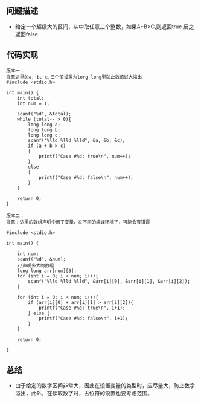 ## 问题描述
- 给定一个超级大的区间，从中取任意三个整数，如果A+B>C,则返回true 反之返回false

## 代码实现
```
版本一：
注意这里的a, b, c,三个值设置为long long型防止数值过大溢出
#include <stdio.h>

int main() {
	int total;
	int num = 1;

	scanf("%d", &total);
	while (total-- > 0){
		long long a;
		long long b;
		long long c;
		scanf("%lld %lld %lld", &a, &b, &c);
		if (a + b > c)
		{
			printf("Case #%d: true\n", num++);
		}
		else
		{
			printf("Case #%d: false\n", num++);
		}
	}
	
	return 0;
}

版本二：
注意：这里的数组声明中用了变量，在不同的编译环境下，可能会有错误

#include <stdio.h>

int main() {

	int num;
	scanf("%d", &num);
	//声明多大的数组
	long long arr[num][3];
	for (int i = 0; i < num; i++){
		scanf("%lld %lld %lld", &arr[i][0], &arr[i][1], &arr[i][2]);	
	}

	for (int i = 0; i < num; i++){
		if (arr[i][0] + arr[i][1] > arr[i][2]){
			printf("Case #%d: true\n", i+1);
		} else {
			printf("Case #%d: false\n", i+1);
		}
	}
	
	return 0;

}
```

## 总结
- 由于给定的数字区间非常大，因此在设置变量的类型时，应尽量大，防止数字溢出，此外，在读取数字时，占位符的设置也要考虑范围。

